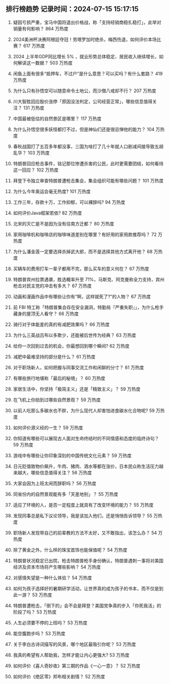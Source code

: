 
## 排行榜趋势 记录时间：2024-07-15 15:17:15
  
  1. 疑因亏损严重，宝马中国将退出价格战，称「支持经销商稳扎稳打」，此举对销量有何影响？ 864 万热度
    
  2. 2024美洲杯决赛阿根廷夺冠！劳塔罗加时绝杀，梅西伤退，如何评价本场比赛？ 617 万热度
    
  3. 2024 上半年GDP同比增长 5% ，就业形势总体稳定、居民收入继续增长，如何解读这一数据？ 503 万热度
    
  4. 闲鱼上面有很多“抵押车，不过户”是什么意思？可以买吗？有什么套路？ 419 万热度
    
  5. 为什么只有孙悟空可以随意命令土地公，而沙僧八戒却不行？ 207 万热度
    
  6. 川大智胜回应股价涨停「原因没法判定，公司经营正常」，哪些信息值得关注？ 131 万热度
    
  7. 中国最被低估的自然景区是哪里？ 117 万热度
    
  8. 为什么孙悟空很多妖怪都打不过，但是神仙们还是很忌惮他的能力？ 104 万热度
    
  9. 春秋战国打了五百多年都没事，三国为啥打了几十年就人口剧减间接导致五胡乱华？ 103 万热度
    
  10. 特朗普回应枪击事件，铭记那位惨遭杀害的公民，此时更需要团结，如何看待这一回应？ 102 万热度
    
  11. 拜登下令独立审查特朗普遭枪击集会，集会组织可能有哪些问题？ 101 万热度
    
  12. 为什么今年奥运会毫无热度? 101 万热度
    
  13. 工作三年，存款十万，工作抑郁，可以裸辞吗? 94 万热度
    
  14. 如何评价Java框架若依? 82 万热度
    
  15. 北宋的灭亡是不是因为没有往南方迁都？ 80 万热度
    
  16. 家用咖啡机和咖啡店的咖啡味道差别在哪里？有好用的家用款推荐吗？ 72 万热度
    
  17. 为什么潘金莲一定要选择杀掉武大郎，而不是选择其他方式离开他？ 68 万热度
    
  18. 买辆车的费用打车一辈子都用不完，那么买车的意义何在？ 67 万热度
    
  19. 特朗普宾州拉票遇袭，胜选概率升至 71%，马斯克、阿克曼称全力支持，宾州枪击对民主党的冲击有多大？ 67 万热度
    
  20. 动画和漫画作品中有哪些让你有“啊，这样就死了?”的人物？ 67 万热度
    
  21. 前 FBI 特工称「特朗普集会存在安全漏洞，特勤局『严重失职』」，为什么枪手藏身的屋顶无人看守？ 66 万热度
    
  22. 骑行对于体能差的真的有减肥效果吗？ 66 万热度
    
  23. 为什么三英战吕布以多欺少，还能被后世传为经典？ 63 万热度
    
  24. 给你一次回到过去的机会，你最想回到哪个瞬间? 62 万热度
    
  25. 减肥中最难坚持的部分是什么？ 61 万热度
    
  26. 对于职场新人，如何把握与同事交流工作和闲聊的分寸？ 61 万热度
    
  27. 有哪些旅行地堪称「最后的秘境」？ 60 万热度
    
  28. 家居生活中，你坚持「极简主义」还是「精致主义」？ 59 万热度
    
  29. 在飞机上你拍到过哪些自然景观？ 59 万热度
    
  30. 以前人吃那么多碳水也不胖，为什么现代人却害怕进食碳水化合物呢? 59 万热度
    
  31. 如何评价源义经的一生？ 59 万热度
    
  32. 你知道有哪些可以展现古人面对生命终结时的不同情感和态度的临终诗句？ 59 万热度
    
  33. 游戏中有哪些让你印象深刻的中国传统文化元素？ 59 万热度
    
  34. 日元贬值致物价飙升，牛肉、猪肉、酒水等都在涨价，日本民众称生活压力越来越大，哪些信息值得关注？ 56 万热度
    
  35. 大家会因为上班太闲而辞职吗？ 56 万热度
    
  36. 同省份内的自然景观能有多「天差地别」？ 55 万热度
    
  37. 适应了环境的人，是否一定程度上就具有了改变环境的能力？ 55 万热度
    
  38. 发现同事总是私下议论领导，我是该加入他们，还是悄悄告诉领导？ 55 万热度
    
  39. 职场新人发现带自己的前辈教的方法不太好，又不敢指出，该怎么办？ 54 万热度
    
  40. 除了黄金之外，什么样的珠宝首饰也能保值呢？ 54 万热度
    
  41. 特朗普状况稳定已出院，枪击特朗普枪手身份确认，特朗普遇刺一事将对美国经济及资本市场将产生哪些影响？ 54 万热度
    
  42. 对感情失望是一种什么体验？ 54 万热度
    
  43. 如何为孩子选择好的暑期研学活动，让世界真的成为孩子的书本，而不仅是到此一游？ 53 万热度
    
  44. 特朗普遭枪击，「倒下的」会不会是拜登？美国党争真的步入「你死我活」的阶段了吗？ 53 万热度
    
  45. 人生必须要不停的上班吗？ 53 万热度
    
  46. 能空腹跑步吗？ 53 万热度
    
  47. 关于李白古诗词描写的风景，哪个地区最吸引你呢？ 53 万热度
    
  48. 我真的希望有人帮助我，怎样才能让内心更强大? 53 万热度
    
  49. 如何评价《喜人奇妙夜》第三期的作品《一心一意》？ 52 万热度
    
  50. 如何评价《绝区零》邦布相关剧情？ 52 万热度
    